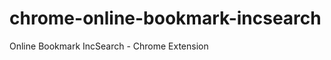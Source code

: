 chrome-online-bookmark-incsearch
================================

Online Bookmark IncSearch - Chrome Extension
